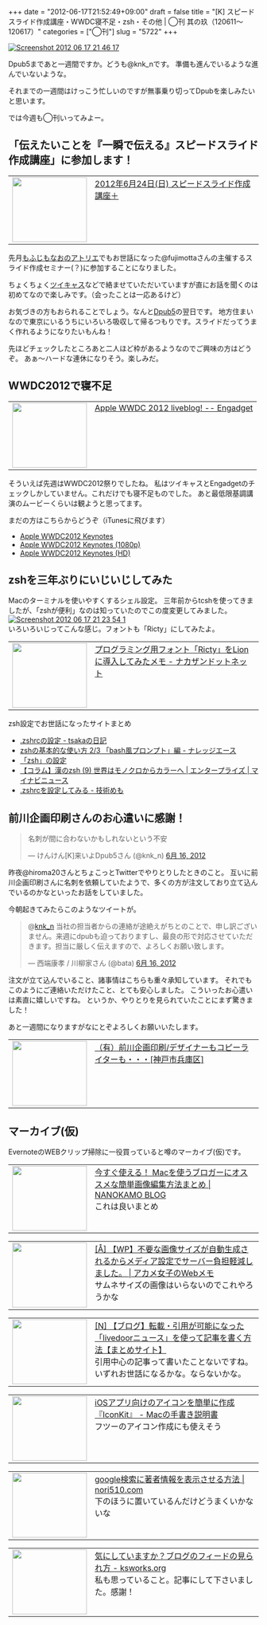 +++
date = "2012-06-17T21:52:49+09:00"
draft = false
title = "[K] スピードスライド作成講座・WWDC寝不足・zsh・その他 | ◯刊 其の玖（120611〜120617）"
categories = ["◯刊"]
slug = "5722"
+++

<div class="center"><a href="http://knk-n.com.s3-website-ap-northeast-1.amazonaws.com/images/2012/06/screenshot-2012-06-17-21.46.17.jpg"><img src="http://knk-n.com.s3-website-ap-northeast-1.amazonaws.com/images/2012/06/screenshot-2012-06-17-21.46.17.jpg" alt="Screenshot 2012 06 17 21 46 17" title="screenshot-2012-06-17-21.46.17.jpg" border="0" width="" height="" /></a></div>

Dpub5まであと一週間ですか。どうも@knk_nです。
準備も進んでいるような進んでいないような。

それまでの一週間はけっこう忙しいのですが無事乗り切ってDpubを楽しみたいと思います。

では今週も◯刊いってみよー。<!--more--><h2>「伝えたいことを『一瞬で伝える』スピードスライド作成講座」に参加します！</h2>
<table width="100%"><td valign="top" width="150"><a href="https://dl.dropbox.com/u/797388/spdsldtokyo120624/index.html" target="_blank"><img border="0" src="http://capture.heartrails.com/150x130/shadow?https://dl.dropbox.com/u/797388/spdsldtokyo120624/index.html" alt="" width="150" height="130" /></a></td><td valign="top"><a  href="https://dl.dropbox.com/u/797388/spdsldtokyo120624/index.html" target="_blank">2012年6月24日(日) スピードスライド作成講座＋</a><script type="text/javascript">var url = "https://dl.dropbox.com/u/797388/spdsldtokyo120624/index.html";</script><script src="http://api.b.st-hatena.com/entry.count?url=https://dl.dropbox.com/u/797388/spdsldtokyo120624/index.html&callback=hatebTxt"></script>
</td></table>
先月<a href="http://knk-n.com/2012/05/07/new_likeness_drawn_by_fujimonaos_atelier/" target="_blank">もふじもなおのアトリエ</a>でもお世話になった@fujimottaさんの主催するスライド作成セミナー(？)に参加することになりました。

ちょくちょく<a href="http://twitcasting.tv/mot_tv" target="_blank">ツイキャス</a>などで絡ませていただいていますが直にお話を聞くのは初めてなので楽しみです。（会ったことは一応あるけど）

お気づきの方もおられることでしょう。なんと<a href="http://knk-n.com/2012/05/31/dpub5-preparation/" target="_blank">Dpub5</a>の翌日です。
地方住まいなので東京にいるうちにいろいろ吸収して帰るつもりです。スライドだってうまく作れるようになりたいもんね！

先ほどチェックしたところあと二人ほど枠があるようなのでご興味の方はどうぞ。
あぁ〜ハードな連休になりそう。楽しみだ。

<h2>WWDC2012で寝不足</h2>
<table width="100%"><td valign="top" width="150"><a href="http://www.engadget.com/2012/06/11/apple-wwdc-2012-liveblog/" target="_blank"><img border="0" src="http://capture.heartrails.com/150x130/shadow?http://www.engadget.com/2012/06/11/apple-wwdc-2012-liveblog/" alt="" width="150" height="130" /></a></td><td valign="top"><a  href="http://www.engadget.com/2012/06/11/apple-wwdc-2012-liveblog/" target="_blank">Apple WWDC 2012 liveblog! -- Engadget</a><script type="text/javascript">var url = "http://www.engadget.com/2012/06/11/apple-wwdc-2012-liveblog/";</script><script src="http://api.b.st-hatena.com/entry.count?url=http://www.engadget.com/2012/06/11/apple-wwdc-2012-liveblog/&callback=hatebTxt"></script>
</td></table>

そういえば先週はWWDC2012祭りでしたね。
私はツイキャスとEngadgetのチェックしかしていません。これだけでも寝不足ものでした。
あと最低限基調講演のムービーくらいは観ようと思ってます。

まだの方はこちらからどうぞ（iTunesに飛びます）
<ul>
<li><a href="http://click.linksynergy.com/fs-bin/stat?id=48HB7K3zmMg&offerid=94348&type=3&subid=0&tmpid=2192&RD_PARM1=http%253A%252F%252Fitunes.apple.com%252Fjp%252Fpodcast%252Fapple-keynotes%252Fid275834665%253Fmt%253D2%2526uo%253D4%2526partnerId%253D30" target="_blank">Apple WWDC2012 Keynotes</a></li>
<li><a href="http://click.linksynergy.com/fs-bin/stat?id=48HB7K3zmMg&offerid=94348&type=3&subid=0&tmpid=2192&RD_PARM1=http%253A%252F%252Fitunes.apple.com%252Fjp%252Fpodcast%252Fapple-keynotes-1080p%252Fid509310064%253Fmt%253D2%2526uo%253D4%2526partnerId%253D30" target="_blank">Apple WWDC2012 Keynotes (1080p)</a></li>
<li><a href="http://click.linksynergy.com/fs-bin/stat?id=48HB7K3zmMg&offerid=94348&type=3&subid=0&tmpid=2192&RD_PARM1=http%253A%252F%252Fitunes.apple.com%252Fjp%252Fpodcast%252Fapple-keynotes-hd%252Fid470664050%253Fmt%253D2%2526uo%253D4%2526partnerId%253D30" target="_blank">Apple WWDC2012 Keynotes (HD)</a></li>
</ul>

<h2>zshを三年ぶりにいじいじしてみた</h2>
Macのターミナルを使いやすくするシェル設定。
三年前からtcshを使ってきましたが、「zshが便利」なのは知っていたのでこの度変更してみました。

<div class="center"><a href="http://knk-n.com.s3-website-ap-northeast-1.amazonaws.com/images/2012/06/screenshot-2012-06-17-21.23.54-1.jpg"><img src="http://knk-n.com.s3-website-ap-northeast-1.amazonaws.com/images/2012/06/screenshot-2012-06-17-21.23.54-1.jpg" alt="Screenshot 2012 06 17 21 23 54 1" title="screenshot 2012-06-17 21.23.54-1.jpg" border="0" width="" height="" /></a></div>
いろいろいじってこんな感じ。フォントも「Ricty」にしてみたよ。

<table width="100%"><td valign="top" width="150"><a href="http://blog.nkzn.net/entry/2012/06/01/234855" target="_blank"><img border="0" src="http://capture.heartrails.com/150x130/shadow?http://blog.nkzn.net/entry/2012/06/01/234855" alt="" width="150" height="130" /></a></td><td valign="top"><a  href="http://blog.nkzn.net/entry/2012/06/01/234855" target="_blank">プログラミング用フォント「Ricty」をLionに導入してみたメモ - ナカザンドットネット</a><script type="text/javascript">var url = "http://blog.nkzn.net/entry/2012/06/01/234855";</script><script src="http://api.b.st-hatena.com/entry.count?url=http://blog.nkzn.net/entry/2012/06/01/234855&callback=hatebTxt"></script>
</td></table>

zsh設定でお世話になったサイトまとめ
<ul>
<li><a  href="http://d.hatena.ne.jp/tsaka/20060819/1162739565" target="_blank">.zshrcの設定 - tsakaの日記</a><script type="text/javascript">var url = "http://d.hatena.ne.jp/tsaka/20060819/1162739565";</script><script src="http://api.b.st-hatena.com/entry.count?url=http://d.hatena.ne.jp/tsaka/20060819/1162739565&callback=hatebTxt"></script></li>
<li><a  href="http://blog.blueblack.net/item_207" target="_blank">zshの基本的な使い方 2/3 「bash風プロンプト」編 - ナレッジエース</a><script type="text/javascript">var url = "http://blog.blueblack.net/item_207";</script><script src="http://api.b.st-hatena.com/entry.count?url=http://blog.blueblack.net/item_207&callback=hatebTxt"></script></li>
<li><a  href="http://headoffice.matsue-torisen.co.jp/~naruse/Estab/Tips/zsh.html" target="_blank">「zsh」の設定</a><script type="text/javascript">var url = "http://headoffice.matsue-torisen.co.jp/~naruse/Estab/Tips/zsh.html";</script><script src="http://api.b.st-hatena.com/entry.count?url=http://headoffice.matsue-torisen.co.jp/~naruse/Estab/Tips/zsh.html&callback=hatebTxt"></script></li>
<li><a  href="http://news.mynavi.jp/column/zsh/009/index.html" target="_blank">【コラム】漢のzsh (9) 世界はモノクロからカラーへ | エンタープライズ | マイナビニュース</a><script type="text/javascript">var url = "http://news.mynavi.jp/column/zsh/009/index.html";</script><script src="http://api.b.st-hatena.com/entry.count?url=http://news.mynavi.jp/column/zsh/009/index.html&callback=hatebTxt"></script></li>
<li><a  href="http://d.hatena.ne.jp/oovu70/20120405/p1" target="_blank">.zshrcを設定してみる - 技術めも</a><script type="text/javascript">var url = "http://d.hatena.ne.jp/oovu70/20120405/p1";</script><script src="http://api.b.st-hatena.com/entry.count?url=http://d.hatena.ne.jp/oovu70/20120405/p1&callback=hatebTxt"></script></li>
</ul>


<h2>前川企画印刷さんのお心遣いに感謝！</h2>
<blockquote class="twitter-tweet" lang="ja"><p>名刺が間に合わないかもしれないという不安</p>&mdash; けんけん[K]来いよDpub5さん (@knk_n) <a href="https://twitter.com/knk_n/status/213960988372897793" data-datetime="2012-06-16T11:47:29+00:00">6月 16, 2012</a></blockquote>
昨夜@hiroma20さんとちょこっとTwitterでやりとりしたときのこと。
互いに前川企画印刷さんに名刺を依頼していたようで、多くの方が注文しており立て込んでいるのかなといったお話をしていました。

今朝起きてみたらこのようなツイートが。
<blockquote class="twitter-tweet" data-in-reply-to="213965536353193984" lang="ja"><p>@<a href="https://twitter.com/knk_n">knk_n</a> 当社の担当者からの連絡が途絶えがちとのことで、申し訳ございません。来週にdpubも迫っておりますし、最良の形で対応させていただきます。担当に厳しく伝えますので、よろしくお願い致します。</p>&mdash; 西端康孝 / 川柳家さん (@bata) <a href="https://twitter.com/bata/status/213993917371252736" data-datetime="2012-06-16T13:58:20+00:00">6月 16, 2012</a></blockquote>
注文が立て込んでいること、諸事情はこちらも重々承知しています。
それでもこのようにご連絡いただけたこと、とても安心しました。
こういったお心遣いは素直に嬉しいですね。
というか、やりとりを見られていたことにまず驚きました！

あと一週間になりますがなにとぞよろしくお願いいたします。
<table width="100%"><td valign="top" width="150"><a href="http://www.kobe-maekawa.co.jp/" target="_blank"><img border="0" src="http://capture.heartrails.com/150x130/shadow?http://www.kobe-maekawa.co.jp/" alt="" width="150" height="130" /></a></td><td valign="top"><a  href="http://www.kobe-maekawa.co.jp/" target="_blank">（有）前川企画印刷/デザイナーもコピーライターも・・・[神戸市兵庫区]</a><script type="text/javascript">var url = "http://www.kobe-maekawa.co.jp/";</script><script src="http://api.b.st-hatena.com/entry.count?url=http://www.kobe-maekawa.co.jp/&callback=hatebTxt"></script>
</td></table>

<h2>マーカイブ(仮)</h2>
EvernoteのWEBクリップ掃除に一役買っていると噂のマーカイブ(仮)です。
<table width="100%"><td valign="top" width="150"><a href="http://nanokamo.com/articles/blog/mac-blog-image.html" target="_blank"><img border="0" src="http://capture.heartrails.com/150x130/shadow?http://nanokamo.com/articles/blog/mac-blog-image.html" alt="" width="150" height="130" /></a></td><td valign="top"><a  href="http://nanokamo.com/articles/blog/mac-blog-image.html" target="_blank">今すぐ使える！ Macを使うブロガーにオススメな簡単画像編集方法まとめ | NANOKAMO BLOG</a><script type="text/javascript">var url = "http://nanokamo.com/articles/blog/mac-blog-image.html";</script><script src="http://api.b.st-hatena.com/entry.count?url=http://nanokamo.com/articles/blog/mac-blog-image.html&callback=hatebTxt"></script><br />これは良いまとめ
</td></table>
<table width="100%"><td valign="top" width="150"><a href="http://webmemo.biz/wp/img-weight" target="_blank"><img border="0" src="http://capture.heartrails.com/150x130/shadow?http://webmemo.biz/wp/img-weight" alt="" width="150" height="130" /></a></td><td valign="top"><a  href="http://webmemo.biz/wp/img-weight" target="_blank">[Å] 【WP】不要な画像サイズが自動生成されるからメディア設定でサーバー負担軽減しました。 | アカメ女子のWebメモ</a><script type="text/javascript">var url = "http://webmemo.biz/wp/img-weight";</script><script src="http://api.b.st-hatena.com/entry.count?url=http://webmemo.biz/wp/img-weight&callback=hatebTxt"></script><br />サムネサイズの画像はいらないのでこれやろうかな
</td></table>
<table width="100%"><td valign="top" width="150"><a href="http://netafull.net/blog/040632.html" target="_blank"><img border="0" src="http://capture.heartrails.com/150x130/shadow?http://netafull.net/blog/040632.html" alt="" width="150" height="130" /></a></td><td valign="top"><a  href="http://netafull.net/blog/040632.html" target="_blank">[N] 【ブログ】転載・引用が可能になった「livedoorニュース」を使って記事を書く方法【まとめサイト】</a><script type="text/javascript">var url = "http://netafull.net/blog/040632.html";</script><script src="http://api.b.st-hatena.com/entry.count?url=http://netafull.net/blog/040632.html&callback=hatebTxt"></script><br />引用中心の記事って書いたことないですね。いずれお世話になるかな。ならないかな。
</td></table>
<table width="100%"><td valign="top" width="150"><a href="http://veadardiary.blog29.fc2.com/blog-entry-3945.html" target="_blank"><img border="0" src="http://capture.heartrails.com/150x130/shadow?http://veadardiary.blog29.fc2.com/blog-entry-3945.html" alt="" width="150" height="130" /></a></td><td valign="top"><a  href="http://veadardiary.blog29.fc2.com/blog-entry-3945.html" target="_blank">iOSアプリ向けのアイコンを簡単に作成『IconKit』 - Macの手書き説明書</a><script type="text/javascript">var url = "http://veadardiary.blog29.fc2.com/blog-entry-3945.html";</script><script src="http://api.b.st-hatena.com/entry.count?url=http://veadardiary.blog29.fc2.com/blog-entry-3945.html&callback=hatebTxt"></script><br />フツーのアイコン作成にも使えそう
</td></table>
<table width="100%"><td valign="top" width="150"><a href="http://nori510.com/archives/11008" target="_blank"><img border="0" src="http://capture.heartrails.com/150x130/shadow?http://nori510.com/archives/11008" alt="" width="150" height="130" /></a></td><td valign="top"><a  href="http://nori510.com/archives/11008" target="_blank">google検索に著者情報を表示させる方法 | nori510.com</a><script type="text/javascript">var url = "http://nori510.com/archives/11008";</script><script src="http://api.b.st-hatena.com/entry.count?url=http://nori510.com/archives/11008&callback=hatebTxt"></script><br />下のほうに置いているんだけどうまくいかないな
</td></table>
<table width="100%"><td valign="top" width="150"><a href="http://www.ksworks.org/2012/06/to-read-blog-feed.html" target="_blank"><img border="0" src="http://capture.heartrails.com/150x130/shadow?http://www.ksworks.org/2012/06/to-read-blog-feed.html" alt="" width="150" height="130" /></a></td><td valign="top"><a  href="http://www.ksworks.org/2012/06/to-read-blog-feed.html" target="_blank">気にしていますか？ブログのフィードの見られ方 - ksworks.org</a><script type="text/javascript">var url = "http://www.ksworks.org/2012/06/to-read-blog-feed.html";</script><script src="http://api.b.st-hatena.com/entry.count?url=http://www.ksworks.org/2012/06/to-read-blog-feed.html&callback=hatebTxt"></script><br />私も思っていること。記事にして下さいました。感謝！
</td></table>
